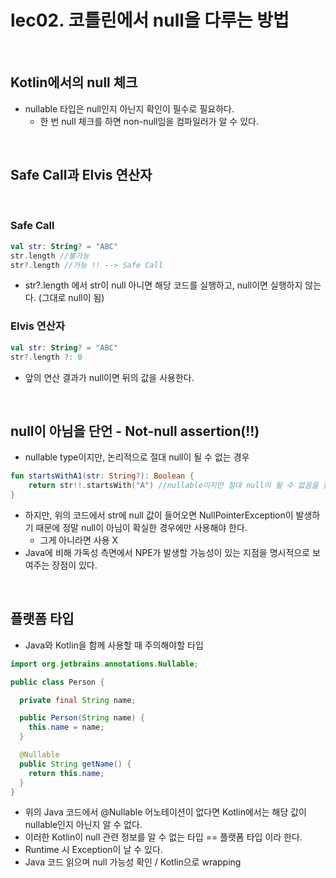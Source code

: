 # lec02. 코틀린에서 null을 다루는 방법
<br>

## Kotlin에서의 null 체크
- nullable 타입은 null인지 아닌지 확인이 필수로 필요하다.
  - 한 번 null 체크를 하면 non-null임을 컴파일러가 알 수 있다. 

<br>

## Safe Call과 Elvis 연산자
<br>

### Safe Call
```kotlin
val str: String? = "ABC"
str.length //불가능
str?.length //가능 !! --> Safe Call
```
- str?.length 에서 str이 null 아니면 해당 코드를 실행하고, null이면 실행하지 않는다. (그대로 null이 됨)

### Elvis 연산자
```kotlin
val str: String? = "ABC"
str?.length ?: 0
```
- 앞의 연산 결과가 null이면 뒤의 값을 사용한다.

<br>

## null이 아님을 단언 - Not-null assertion(!!)
- nullable type이지만, 논리적으로 절대 null이 될 수 없는 경우
```kotlin
fun startsWithA1(str: String?): Boolean {
    return str!!.startsWith("A") //nullable이지만 절대 null이 될 수 없음을 컴파일러에게 명시
}
```
- 하지만, 위의 코드에서 str에 null 값이 들어오면 NullPointerException이 발생하기 때문에 정말 null이 아님이 확실한 경우에만 사용해야 한다.
  - 그게 아니라면 사용 X
- Java에 비해 가독성 측면에서 NPE가 발생할 가능성이 있는 지점을 명시적으로 보여주는 장점이 있다.

<br>

## 플랫폼 타입 
- Java와 Kotlin을 함께 사용할 때 주의해야할 타입

```java
import org.jetbrains.annotations.Nullable;

public class Person {

  private final String name;

  public Person(String name) {
    this.name = name;
  }

  @Nullable
  public String getName() {
    return this.name;
  }
}
```
- 위의 Java 코드에서 @Nullable 어노테이션이 없다면 Kotlin에서는 해당 값이 nullable인지 아닌지 알 수 없다.
- 이러한 Kotlin이 null 관련 정보를 알 수 없는 타입 == 플랫폼 타입 이라 한다.
- Runtime 시 Exception이 날 수 있다.
- Java 코드 읽으며 null 가능성 확인 / Kotlin으로 wrapping
